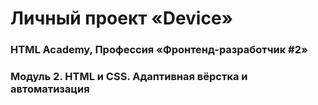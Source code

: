 # Личный проект «Device»

### HTML Academy, Профессия «Фронтенд-разработчик #2»

### Модуль 2. HTML и CSS. Адаптивная вёрстка и автоматизация

